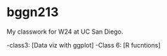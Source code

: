 # bggn213
My classwork for W24 at UC San Diego. 

-class3: [Data viz with ggplot]
-Class 6: [R fucntions]
